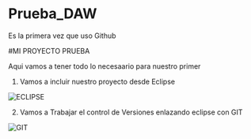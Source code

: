 # Prueba_DAW
Es la primera vez que uso Github

#MI PROYECTO PRUEBA

Aqui vamos a tener todo lo necesaario para nuestro primer <Hola Mundo>

1. Vamos a incluir nuestro proyecto desde Eclipse

![*ECLIPSE*](https%3A%2F%2Falgol.dev%2Fen%2Feclipse-ide-install-java-windows%2F&psig=AOvVaw0-wv0YqDlY3-sbT8Gx4fum&ust=1669293868068000&source=images&cd=vfe&ved=0CBAQjRxqFwoTCLCt97SqxPsCFQAAAAAdAAAAABAI)

2. Vamos a Trabajar el control de Versiones enlazando eclipse con GIT

![*GIT*](https://www.google.com/url?sa=i&url=https%3A%2F%2Fpabpereza.dev%2Fblog%2F2021%2F12%2F12%2Ferrores-comunes-en-git%2F&psig=AOvVaw1-rGJHp9OrC9JBV-2X4Jbd&ust=1669293615315000&source=images&cd=vfe&ved=0CBAQjRxqFwoTCLjnuLypxPsCFQAAAAAdAAAAABAD)

